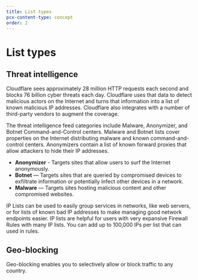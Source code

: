 ```yaml
---
title: List types
pcx-content-type: concept
order: 2
---
```


# List types

## Threat intelligence

Cloudflare sees approximately 28 million HTTP requests each second and blocks 76 billion cyber threats each day. Cloudflare uses that data to detect malicious actors on the Internet and turns that information into a list of known malicious IP addresses. Cloudflare also integrates with a number of third-party vendors to augment the coverage.

The threat intelligence feed categories include Malware, Anonymizer, and Botnet Command-and-Control centers. Malware and Botnet lists cover properties on the Internet distributing malware and known command-and-control centers. Anonymizers contain a list of known forward proxies that allow attackers to hide their IP addresses.

- **Anonymizer** - Targets sites that allow users to surf the Internet anonymously.
- **Botnet** — Targets sites that are queried by compromised devices to exfiltrate information or potentially infect other devices in a network.
- **Malware** — Targets sites hosting malicious content and other compromised websites.

IP Lists can be used to easily group services in networks, like web servers, or for lists of known bad IP addresses to make managing good network endpoints easier. IP lists are helpful for users with very expansive Firewall Rules with many IP lists. You can add up to 100,000 IPs per list that can used in rules.

## Geo-blocking

Geo-blocking enables you to selectively allow or block traffic to any country.